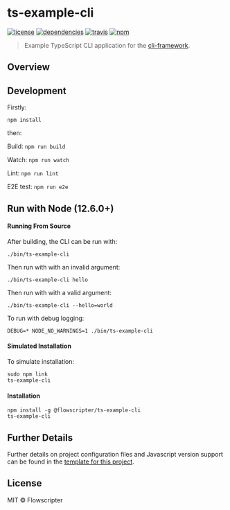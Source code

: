 # ts-example-cli
[![license](https://img.shields.io/github/license/flowscripter/ts-example-cli.svg)](https://github.com/flowscripter/ts-example-cli/blob/master/LICENSE.md)
[![dependencies](https://img.shields.io/david/flowscripter/ts-example-cli.svg)](https://david-dm.org/flowscripter/ts-example-cli)
[![travis](https://api.travis-ci.com/flowscripter/ts-example-cli.svg)](https://travis-ci.com/flowscripter/ts-example-cli)
[![npm](https://img.shields.io/npm/v/@flowscripter/ts-example-cli.svg)](https://www.npmjs.com/package/@flowscripter/ts-example-cli)

> Example TypeScript CLI application for the [cli-framework](https://github.com/flowscripter/cli-framework).

## Overview

## Development

Firstly:

```
npm install
```

then:

Build: `npm run build`

Watch: `npm run watch`

Lint: `npm run lint`

E2E test: `npm run e2e`

## Run with Node (12.6.0+)

#### Running From Source

After building, the CLI can be run with:

    ./bin/ts-example-cli

Then run with with an invalid argument:

    ./bin/ts-example-cli hello

Then run with with a valid argument:

    ./bin/ts-example-cli --hello=world

To run with debug logging:

    DEBUG=* NODE_NO_WARNINGS=1 ./bin/ts-example-cli

#### Simulated Installation

To simulate installation:

    sudo npm link
    ts-example-cli

#### Installation

    npm install -g @flowscripter/ts-example-cli
    ts-example-cli

## Further Details

Further details on project configuration files and Javascript version support can be found in
the [template for this project](https://github.com/flowscripter/ts-template/blob/master/README.md#overview).

## License

MIT © Flowscripter
